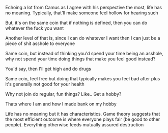 Echoing a lot from Camus as I agree with his perspective the most, life has no meaning. Typically, that'll make someone feel hollow for hearing such

But, it's on the same coin that if nothing is defined, then you can do whatever the fuck you want

Another level of that is, since I can do whatever I want then I can just be a piece of shit asshole to everyone

Same coin, but instead of thinking you'd spend your time being an asshole, why not spend your time doing things that make you feel good instead?

You'd say, then I'll get high and do drugs

Same coin, feel free but doing that typically makes you feel bad after plus it's generally not good for your health

Why not join do regular, fun things? Like.. Get a hobby?

Thats where I am and how I made bank on my hobby

Life has no meaning but it has characteristics. Game theory suggests that the most efficient outcome is where everyone plays fair (be good to other people). Everything otherwise feeds mutually assured destruction